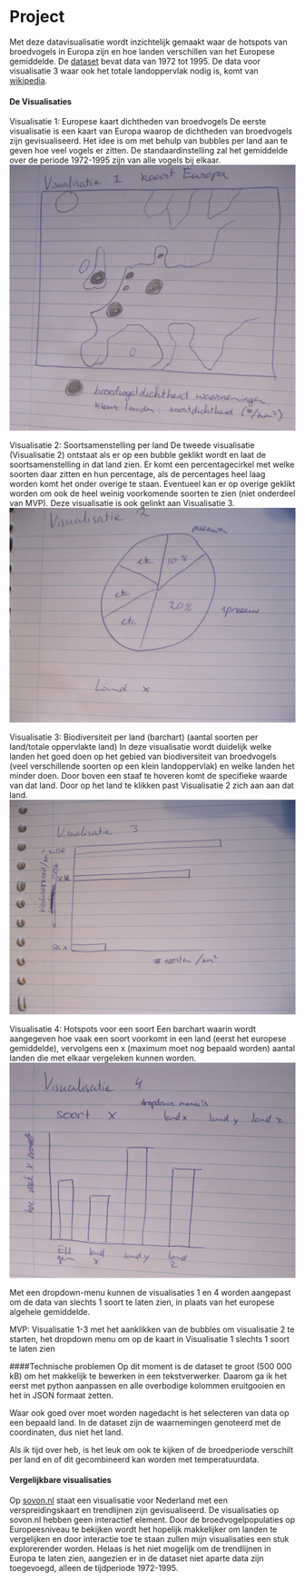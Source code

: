 # Project
Met deze datavisualisatie wordt inzichtelijk gemaakt waar de hotspots van broedvogels in Europa zijn en hoe landen verschillen van het Europese gemiddelde.
De [dataset](http://ipt.sovon.nl/resource?r=eoa1997) bevat data van 1972 tot 1995. De data voor visualisatie 3 waar ook het totale landoppervlak nodig is, komt van [wikipedia](https://en.wikipedia.org/wiki/List_of_European_countries_by_area).


#### De Visualisaties
Visualisatie 1: Europese kaart dichtheden van broedvogels
De eerste visualisatie is een kaart van Europa waarop de dichtheden van broedvogels zijn gevisualiseerd. 
Het idee is om met behulp van bubbles per land aan te geven hoe veel vogels er zitten. De standaardinstelling zal het 
gemiddelde over de periode 1972-1995 zijn van alle vogels bij elkaar. 
![](doc/IMG_2275.JPG)

Visualisatie 2: Soortsamenstelling per land
De tweede visualisatie (Visualisatie 2) ontstaat als er op een bubble geklikt wordt en laat de soortsamenstelling in dat land zien. Er komt een percentagecirkel
met welke soorten daar zitten en hun percentage, als de percentages heel laag worden komt het onder overige te staan. Eventueel kan er op overige geklikt worden om ook de heel weinig voorkomende soorten te zien (niet onderdeel van MVP). 
Deze visualisatie is ook gelinkt aan Visualisatie 3. 
![](doc/IMG_2279.JPG)

Visualisatie 3: Biodiversiteit per land (barchart) (aantal soorten per land/totale oppervlakte land)
In deze visualisatie wordt duidelijk welke landen het goed doen op het gebied van biodiversiteit van broedvogels (veel verschillende soorten op een klein landoppervlak)
en welke landen het minder doen. Door boven een staaf te hoveren komt de specifieke waarde van dat land. Door op het land te klikken past Visualisatie 2 zich aan aan dat land. 
![](doc/IMG_2280.JPG)

Visualisatie 4: Hotspots voor een soort
Een barchart waarin wordt aangegeven hoe vaak een soort voorkomt in een land (eerst het europese gemiddelde), vervolgens een x (maximum moet nog bepaald worden) aantal landen die met elkaar vergeleken kunnen worden. 
![](doc/IMG_2278.JPG)

Met een dropdown-menu kunnen de visualisaties 1 en 4 worden aangepast om de data van slechts 1 soort te laten zien, in plaats van het europese algehele gemiddelde. 

MVP: Visualisatie 1-3 met het aanklikken van de bubbles om visualisatie 2 te starten, het dropdown menu om op de kaart in Visualisatie 1 slechts 1 soort te laten zien

####Technische problemen
Op dit moment is de dataset te groot (500 000 kB) om het makkelijk te bewerken in een tekstverwerker. Daarom ga ik het eerst met python aanpassen en alle overbodige 
kolommen eruitgooien en het in JSON formaat zetten. 

Waar ook goed over moet worden nagedacht is het selecteren van data op een bepaald land. In de dataset zijn de waarnemingen genoteerd met de coordinaten, dus niet het land.

Als ik tijd over heb, is het leuk om ook te kijken of de broedperiode verschilt per land en of dit gecombineerd kan worden met temperatuurdata. 

#### Vergelijkbare visualisaties
Op [sovon.nl](https://www.sovon.nl/nl/content/vogelsoorten) staat een visualisatie voor Nederland met een verspreidingskaart en trendlijnen zijn gevisualiseerd. De visualisaties op sovon.nl hebben geen interactief element.
Door de broedvogelpopulaties op Europeesniveau te bekijken wordt het hopelijk makkelijker om landen te vergelijken en door interactie toe te staan zullen mijn visualisaties een stuk
explorerender worden. Helaas is het niet mogelijk om de trendlijnen in Europa te laten zien, aangezien er in de dataset niet aparte data zijn toegevoegd, alleen de tijdperiode 1972-1995. 
